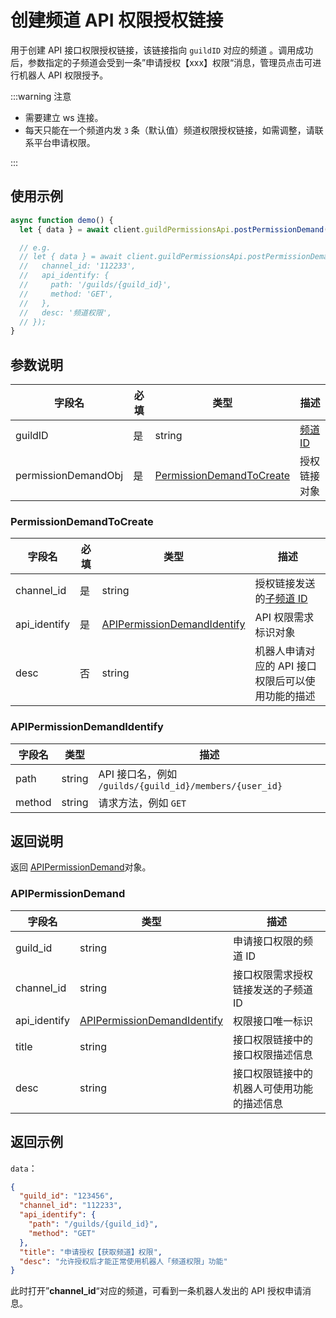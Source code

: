 # 创建频道 API 权限授权链接 <Badge text="v2.8.0" />

用于创建 API 接口权限授权链接，该链接指向 `guildID` 对应的频道 。调用成功后，参数指定的子频道会受到一条”申请授权【xxx】权限“消息，管理员点击可进行机器人 API 权限授予。

:::warning 注意

- 需要建立 ws 连接。
- 每天只能在一个频道内发 `3` 条（默认值）频道权限授权链接，如需调整，请联系平台申请权限。

:::

## 使用示例

```javascript
async function demo() {
  let { data } = await client.guildPermissionsApi.postPermissionDemand(guildID, permissionDemandObj);

  // e.g.
  // let { data } = await client.guildPermissionsApi.postPermissionDemand('123456', {
  //   channel_id: '112233',
  //   api_identify: {
  //     path: '/guilds/{guild_id}',
  //     method: 'GET',
  //   },
  //   desc: '频道权限',
  // });
}
```

## 参数说明

| 字段名              | 必填 | 类型                                                  | 描述                         |
| ------------------- | ---- | ----------------------------------------------------- | ---------------------------- |
| guildID             | 是   | string                                                | [频道 ID](../model/guild.md) |
| permissionDemandObj | 是   | [PermissionDemandToCreate](#permissiondemandtocreate) | 授权链接对象                 |

### PermissionDemandToCreate

| 字段名       | 必填 | 类型                                                        | 描述                                              |
| ------------ | ---- | ----------------------------------------------------------- | ------------------------------------------------- |
| channel_id   | 是   | string                                                      | 授权链接发送的[子频道 ID](../model/channel.md)    |
| api_identify | 是   | [APIPermissionDemandIdentify](#apipermissiondemandidentify) | API 权限需求标识对象                              |
| desc         | 否   | string                                                      | 机器人申请对应的 API 接口权限后可以使用功能的描述 |

### APIPermissionDemandIdentify

| 字段名 | 类型   | 描述                                                    |
| ------ | ------ | ------------------------------------------------------- |
| path   | string | API 接口名，例如 `/guilds/{guild_id}/members/{user_id}` |
| method | string | 请求方法，例如 `GET`                                    |

## 返回说明

返回 [APIPermissionDemand](#apipermissiondemand)对象。

### APIPermissionDemand

| 字段名       | 类型                                                        | 描述                                       |
| ------------ | ----------------------------------------------------------- | ------------------------------------------ |
| guild_id     | string                                                      | 申请接口权限的频道 ID                      |
| channel_id   | string                                                      | 接口权限需求授权链接发送的子频道 ID        |
| api_identify | [APIPermissionDemandIdentify](#apipermissiondemandidentify) | 权限接口唯一标识                           |
| title        | string                                                      | 接口权限链接中的接口权限描述信息           |
| desc         | string                                                      | 接口权限链接中的机器人可使用功能的描述信息 |

## 返回示例

`data`：

```json
{
  "guild_id": "123456",
  "channel_id": "112233",
  "api_identify": {
    "path": "/guilds/{guild_id}",
    "method": "GET"
  },
  "title": "申请授权【获取频道】权限",
  "desc": "允许授权后才能正常使用机器人「频道权限」功能"
}
```

此时打开”**channel_id**“对应的频道，可看到一条机器人发出的 API 授权申请消息。
